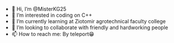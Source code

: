 - 👋 Hi, I’m @MisterKG25
- 👀 I’m interested in coding on C++
- 🌱 I’m currently learning at Ziotomir agrotechnical faculty college
- 💞️ I’m looking to collaborate with friendly and hardworking people
- 📫 How to reach me: By teleport😁

<!---
MisterKG25/MisterKG25 is a ✨ special ✨ repository because its `README.md` (this file) appears on your GitHub profile.
You can click the Preview link to take a look at your changes.
--->
